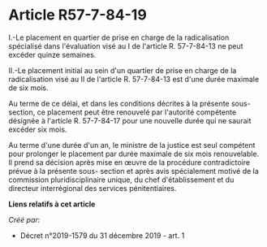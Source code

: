 # Article R57-7-84-19

I.-Le placement en quartier de prise en charge de la radicalisation spécialisé dans l'évaluation visé au I de l'article R.
57-7-84-13 ne peut excéder quinze semaines.

II.-Le placement initial au sein d'un quartier de prise en charge de la radicalisation visé au II de l'article R. 57-7-84-13
est d'une durée maximale de six mois.

Au terme de ce délai, et dans les conditions décrites à la présente sous-section, ce placement peut être renouvelé par
l'autorité compétente désignée à l'article R. 57-7-84-17 pour une nouvelle durée qui ne saurait excéder six mois.

Au terme d'une durée d'un an, le ministre de la justice est seul compétent pour prolonger le placement par durée maximale de
six mois renouvelable. Il prend sa décision après mise en œuvre de la procédure contradictoire prévue à la présente sous-
section et après avis spécialement motivé de la commission pluridisciplinaire unique, du chef d'établissement et du directeur
interrégional des services pénitentiaires.

**Liens relatifs à cet article**

_Créé par_:

  - Décret n°2019-1579 du 31 décembre 2019 - art. 1
